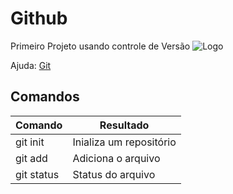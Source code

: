 # Github
Primeiro Projeto usando controle de Versão 
![Logo](https://github.com/favicon.ico)


Ajuda: [Git](https://git-scm.com/doc)

## Comandos

Comando   | Resultado
--------  |----------
git init  | Inializa um repositório
git add   | Adiciona o arquivo
git status | Status do arquivo